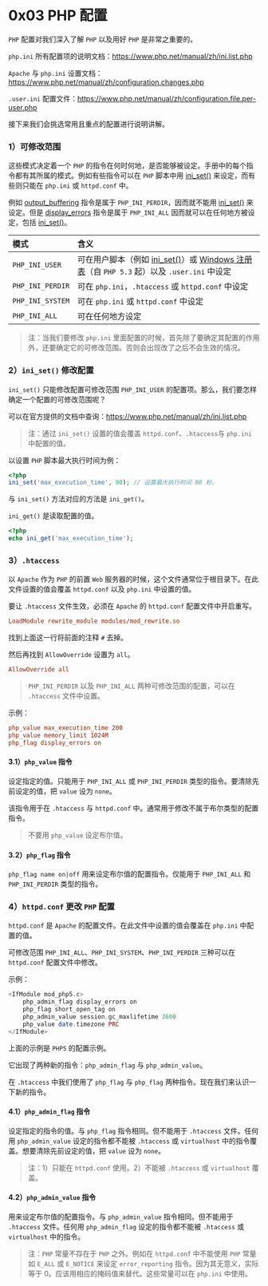 # 0x03 PHP 配置

`PHP` 配置对我们深入了解 `PHP` 以及用好 `PHP` 是非常之重要的。

`php.ini` 所有配置项的说明文档：https://www.php.net/manual/zh/ini.list.php

`Apache` 与 `php.ini` 设置文档：https://www.php.net/manual/zh/configuration.changes.php

`.user.ini` 配置文件：https://www.php.net/manual/zh/configuration.file.per-user.php

接下来我们会挑选常用且重点的配置进行说明讲解。



### 1）可修改范围

这些模式决定着一个 `PHP` 的指令在何时何地，是否能够被设定。手册中的每个指令都有其所属的模式。例如有些指令可以在 `PHP` 脚本中用 [ini_set()](https://www.php.net/manual/zh/function.ini-set.php) 来设定，而有些则只能在 `php.ini` 或 `httpd.conf` 中。

例如 [output_buffering](https://www.php.net/manual/zh/outcontrol.configuration.php#ini.output-buffering) 指令是属于 `PHP_INI_PERDIR`，因而就不能用 [ini_set()](https://www.php.net/manual/zh/function.ini-set.php) 来设定。但是 [display_errors](https://www.php.net/manual/zh/errorfunc.configuration.php#ini.display-errors) 指令是属于 `PHP_INI_ALL` 因而就可以在任何地方被设定，包括 [ini_set()](https://www.php.net/manual/zh/function.ini-set.php)。



| 模式             | 含义                                                         |
| :--------------- | :----------------------------------------------------------- |
| `PHP_INI_USER`   | 可在用户脚本（例如 [ini_set()](https://www.php.net/manual/zh/function.ini-set.php)）或 [Windows 注册表](https://www.php.net/manual/zh/configuration.changes.php#configuration.changes.windows)（自 `PHP 5.3` 起）以及 `.user.ini` 中设定 |
| `PHP_INI_PERDIR` | 可在 `php.ini`，`.htaccess` 或 `httpd.conf` 中设定           |
| `PHP_INI_SYSTEM` | 可在 `php.ini` 或 `httpd.conf` 中设定                        |
| `PHP_INI_ALL`    | 可在任何地方设定                                             |

> 注：当我们要修改 `php.ini` 里面配置的时候，首先除了要确定其配置的作用外，还要确定它的可修改范围。否则会出现改了之后不会生效的情况。



### 2）`ini_set()` 修改配置

`ini_set()` 只能修改配置可修改范围 `PHP_INI_USER` 的配置项。那么，我们要怎样确定一个配置的可修改范围呢？

可以在官方提供的文档中查询：https://www.php.net/manual/zh/ini.list.php

> 注：通过 `ini_set()` 设置的值会覆盖 `httpd.conf`、`.htaccess`与 `php.ini` 中配置的值。

以设置 `PHP` 脚本最大执行时间为例：

```php
<?php
ini_set('max_execution_time', 90); // 设置最大执行时间 90 秒。
```

与 `ini_set()` 方法对应的方法是 `ini_get()`。

`ini_get()` 是读取配置的值。

```php
<?php
echo ini_get('max_execution_time');
```



### 3）`.htaccess`

以 `Apache` 作为 `PHP` 的前置 `Web` 服务器的时候，这个文件通常位于根目录下。在此文件设置的值会覆盖 `httpd.conf` 以及 `php.ini` 中设置的值。

要让 `.htaccess` 文件生效，必须在 `Apache` 的 `httpd.conf` 配置文件中开启重写。

```ini
LoadModule rewrite_module modules/mod_rewrite.so
```

找到上面这一行将前面的注释 `#` 去掉。

然后再找到 `AllowOverride` 设置为 `all`。

```ini
AllowOverride all
```

> `PHP_INI_PERDIR` 以及 `PHP_INI_ALL` 两种可修改范围的配置，可以在 `.htaccess` 文件中设置。

示例：

```ini
php_value max_execution_time 200
php_value memory_limit 1024M
php_flag display_errors on
```



#### 3.1）`php_value` 指令

设定指定的值。只能用于 `PHP_INI_ALL` 或 `PHP_INI_PERDIR` 类型的指令。要清除先前设定的值，把 `value` 设为 `none`。

该指令用于在 `.htaccess` 与 `httpd.conf` 中。通常用于修改不属于布尔类型的配置指令。

> 不要用 `php_value` 设定布尔值。



#### 3.2）`php_flag` 指令

`php_flag name on|off`
用来设定布尔值的配置指令。仅能用于 `PHP_INI_ALL` 和 ` PHP_INI_PERDIR` 类型的指令。



### 4）`httpd.conf` 更改 `PHP` 配置

`httpd.conf` 是 `Apache` 的配置文件。在此文件中设置的值会覆盖在 `php.ini` 中配置的值。

可修改范围 `PHP_INI_ALL`、`PHP_INI_SYSTEM`、`PHP_INI_PERDIR` 三种可以在 `httpd.conf` 配置文件中修改。

示例：

```php
<IfModule mod_php5.c>
    php_admin_flag display_errors on
    php_flag short_open_tag on
    php_admin_value session.gc_maxlifetime 3600
    php_value date.timezone PRC
</IfModule>
```

上面的示例是 `PHP5`  的配置示例。

它出现了两种新的指令：`php_admin_flag` 与 `php_admin_value`。

在 `.htaccess` 中我们使用了 `php_flag` 与 `php_flag` 两种指令。现在我们来认识一下新的指令。



#### 4.1）`php_admin_flag` 指令

设定指定的指令的值。与 `php_flag` 指令相同。但不能用于 `.htaccess` 文件。任何用 `php_admin_value` 设定的指令都不能被 `.htaccess` 或 `virtualhost` 中的指令覆盖。想要清除先前设定的值，把 `value` 设为 `none`。

> 注：1）只能在 `httpd.conf` 使用。2）不能被 `.htaccess` 或 `virtualhost` 覆盖。



#### 4.2）`php_admin_value` 指令

用来设定布尔值的配置指令。与 `php_admin_value` 指令相同。但不能用于 `.htaccess` 文件。任何用 `php_admin_flag` 设定的指令都不能被 `.htaccess` 或 `virtualhost` 中的指令。



> 注：`PHP` 常量不存在于 `PHP` 之外。例如在 `httpd.conf` 中不能使用 `PHP` 常量如 `E_ALL` 或 `E_NOTICE` 来设定 `error_reporting` 指令。因为其无意义，实际等于 0。应该用相应的掩码值来替代。这些常量可以在 `php.ini` 中使用。





